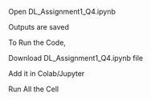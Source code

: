 Open DL_Assignment1_Q4.ipynb 

Outputs are saved



To Run the Code, 

Download DL_Assignment1_Q4.ipynb file

Add it in Colab/Jupyter

Run All the Cell
